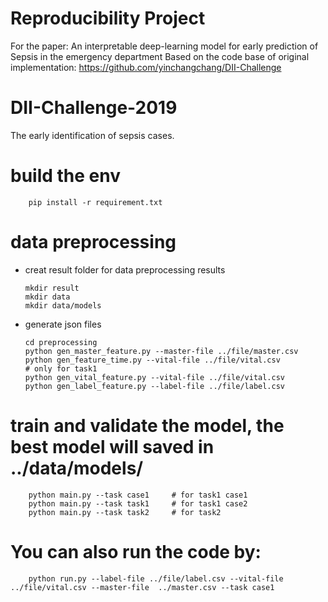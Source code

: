 # Reproducibility Project
For the paper: An interpretable deep-learning model for early prediction of Sepsis in the emergency department
Based on the code base of original implementation: https://github.com/yinchangchang/DII-Challenge

# DII-Challenge-2019
The early identification of sepsis cases.

# build the env

		pip install -r requirement.txt

# data preprocessing

-	creat result folder for data preprocessing results

		mkdir result
		mkdir data
		mkdir data/models

-	generate json files

		cd preprocessing
		python gen_master_feature.py --master-file ../file/master.csv
		python gen_feature_time.py --vital-file ../file/vital.csv				# only for task1
		python gen_vital_feature.py --vital-file ../file/vital.csv
		python gen_label_feature.py --label-file ../file/label.csv

#	train and validate the model, the best model will saved in ../data/models/

		python main.py --task case1		# for task1 case1
		python main.py --task task1		# for task1 case2
		python main.py --task task2		# for task2

#	You can also run the code by:

		python run.py --label-file ../file/label.csv --vital-file ../file/vital.csv --master-file  ../master.csv --task case1
